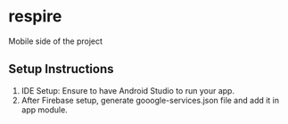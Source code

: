 # respire


Mobile side of the project

## Setup Instructions
1. IDE Setup: Ensure to have Android Studio to run your app.
2. After Firebase setup, generate gooogle-services.json file and add it in app module.
